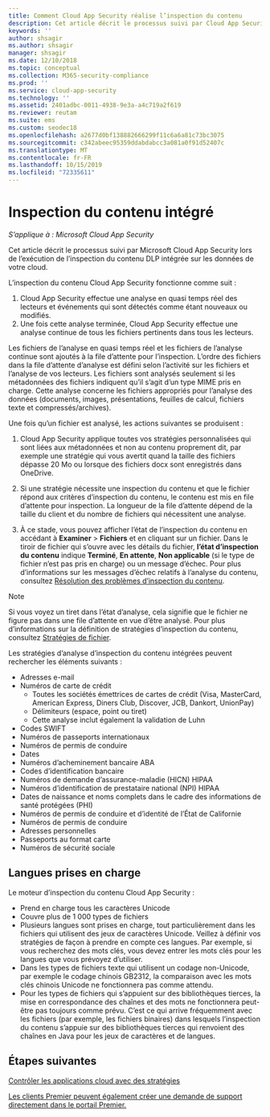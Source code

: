 ```yaml
---
title: Comment Cloud App Security réalise l’inspection du contenu
description: Cet article décrit le processus suivi par Cloud App Security lors de l’exécution de l’inspection du contenu DLP sur les données de votre cloud.
keywords: ''
author: shsagir
ms.author: shsagir
manager: shsagir
ms.date: 12/10/2018
ms.topic: conceptual
ms.collection: M365-security-compliance
ms.prod: ''
ms.service: cloud-app-security
ms.technology: ''
ms.assetid: 2401adbc-0011-4938-9e3a-a4c719a2f619
ms.reviewer: reutam
ms.suite: ems
ms.custom: seodec18
ms.openlocfilehash: a2677d0bf138882666299f11c6a6a81c73bc3075
ms.sourcegitcommit: c342abeec95359ddabdabcc3a081a0f91d52407c
ms.translationtype: MT
ms.contentlocale: fr-FR
ms.lasthandoff: 10/15/2019
ms.locfileid: "72335611"
---
```

# <a name="built-in-content-inspection"></a>Inspection du contenu intégré

*S’applique à : Microsoft Cloud App Security*

Cet article décrit le processus suivi par Microsoft Cloud App Security lors de l’exécution de l’inspection du contenu DLP intégrée sur les données de votre cloud. 


L’inspection du contenu Cloud App Security fonctionne comme suit :
1. Cloud App Security effectue une analyse en quasi temps réel des lecteurs et événements qui sont détectés comme étant nouveaux ou modifiés.
2. Une fois cette analyse terminée, Cloud App Security effectue une analyse continue de tous les fichiers pertinents dans tous les lecteurs.  

Les fichiers de l’analyse en quasi temps réel et les fichiers de l’analyse continue sont ajoutés à la file d’attente pour l’inspection. L’ordre des fichiers dans la file d’attente d’analyse est défini selon l’activité sur les fichiers et l’analyse de vos lecteurs. Les fichiers sont analysés seulement si les métadonnées des fichiers indiquent qu’il s’agit d’un type MIME pris en charge. Cette analyse concerne les fichiers appropriés pour l’analyse des données (documents, images, présentations, feuilles de calcul, fichiers texte et compressés/archives).  

Une fois qu’un fichier est analysé, les actions suivantes se produisent :

1. Cloud App Security applique toutes vos stratégies personnalisées qui sont liées aux métadonnées et non au contenu proprement dit, par exemple une stratégie qui vous avertit quand la taille des fichiers dépasse 20 Mo ou lorsque des fichiers docx sont enregistrés dans OneDrive. 

2. Si une stratégie nécessite une inspection du contenu et que le fichier répond aux critères d’inspection du contenu, le contenu est mis en file d’attente pour inspection. La longueur de la file d’attente dépend de la taille du client et du nombre de fichiers qui nécessitent une analyse. 

3. À ce stade, vous pouvez afficher l’état de l’inspection du contenu en accédant à **Examiner** > **Fichiers** et en cliquant sur un fichier. Dans le tiroir de fichier qui s’ouvre avec les détails du fichier, **l’état d’inspection du contenu** indique **Terminé**, **En attente**, **Non applicable** (si le type de fichier n’est pas pris en charge) ou un message d’échec. Pour plus d’informations sur les messages d’échec relatifs à l’analyse du contenu, consultez [Résolution des problèmes d’inspection du contenu](troubleshooting-content-inspection.md).

> [!NOTE]
> Si vous voyez un tiret dans l’état d’analyse, cela signifie que le fichier ne figure pas dans une file d’attente en vue d’être analysé. Pour plus d’informations sur la définition de stratégies d’inspection du contenu, consultez [Stratégies de fichier](data-protection-policies.md).

Les stratégies d’analyse d’inspection du contenu intégrées peuvent rechercher les éléments suivants :

- Adresses e-mail 
- Numéros de carte de crédit 
  - Toutes les sociétés émettrices de cartes de crédit (Visa, MasterCard, American Express, Diners Club, Discover, JCB, Dankort, UnionPay) 
  - Délimiteurs (espace, point ou tiret)
  - Cette analyse inclut également la validation de Luhn
- Codes SWIFT
- Numéros de passeports internationaux
- Numéros de permis de conduire
- Dates
- Numéros d’acheminement bancaire ABA
- Codes d’identification bancaire
- Numéros de demande d’assurance-maladie (HICN) HIPAA
- Numéros d’identification de prestataire national (NPI) HIPAA
- Dates de naissance et noms complets dans le cadre des informations de santé protégées (PHI)
- Numéros de permis de conduire et d’identité de l’État de Californie
- Numéros de permis de conduire
- Adresses personnelles
- Passeports au format carte
- Numéros de sécurité sociale

## <a name="supported-languages"></a>Langues prises en charge

Le moteur d’inspection du contenu Cloud App Security :
-   Prend en charge tous les caractères Unicode
-   Couvre plus de 1 000 types de fichiers
-   Plusieurs langues sont prises en charge, tout particulièrement dans les fichiers qui utilisent des jeux de caractères Unicode. Veillez à définir vos stratégies de façon à prendre en compte ces langues. Par exemple, si vous recherchez des mots clés, vous devez entrer les mots clés pour les langues que vous prévoyez d’utiliser.
-   Dans les types de fichiers texte qui utilisent un codage non-Unicode, par exemple le codage chinois GB2312, la comparaison avec les mots clés chinois Unicode ne fonctionnera pas comme attendu.
-   Pour les types de fichiers qui s’appuient sur des bibliothèques tierces, la mise en correspondance des chaînes et des mots ne fonctionnera peut-être pas toujours comme prévu. C’est ce qui arrive fréquemment avec les fichiers (par exemple, les fichiers binaires) dans lesquels l’inspection du contenu s’appuie sur des bibliothèques tierces qui renvoient des chaînes en Java pour les jeux de caractères et de langues.



## <a name="next-steps"></a>Étapes suivantes
[Contrôler les applications cloud avec des stratégies](control-cloud-apps-with-policies.md)   

[Les clients Premier peuvent également créer une demande de support directement dans le portail Premier.](https://premier.microsoft.com/)  
  
